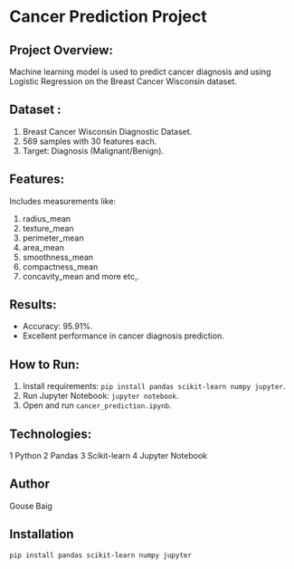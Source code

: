# Cancer Prediction Project

## Project Overview:
Machine learning model is used to predict cancer diagnosis and using Logistic Regression on the Breast Cancer Wisconsin dataset.

## Dataset :
1. Breast Cancer Wisconsin Diagnostic Dataset.
2. 569 samples with 30 features each.
3. Target: Diagnosis (Malignant/Benign).

## Features:
Includes measurements like:
1. radius_mean
2. texture_mean  
3. perimeter_mean
4. area_mean
5. smoothness_mean
6. compactness_mean
7. concavity_mean and more etc,.

## Results:
* Accuracy: 95.91%.
* Excellent performance in cancer diagnosis prediction.

## How to Run:
1. Install requirements: `pip install pandas scikit-learn numpy jupyter`.
2. Run Jupyter Notebook: `jupyter notebook`.
3. Open and run `cancer_prediction.ipynb`.

## Technologies:
1 Python
2 Pandas
3 Scikit-learn
4 Jupyter Notebook

## Author
Gouse Baig

## Installation
```bash
pip install pandas scikit-learn numpy jupyter
